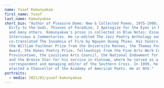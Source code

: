 ```yaml
---
name: Yusef Komunyakaa
first_name: Yusef
last_name: Komunyakaa
short_bio: "Author of Pleasure Dome: New & Collected Poems, 1975-1999; Talking
  Dirty to the Gods, Thieves of Paradise, I Apologize for the Eyes in My Head,
  and many others. Komunyakaa's prose is collected in Blue Notes: Essays,
  Interviews & Commentaries. He co-edited The Jazz Poetry Anthology and
  co-translated The Insomnia of Fire by Nguyen Quang Thieu. His honors include
  the William Faulkner Prize from the Universite Rennes, the Thomas Forcade
  Award, the Hanes Poetry Prize, fellowships from the Fine Arts Work Center in
  Provincetown, the Louisiana Arts Council, the National Endowment for the Arts,
  and the Bronze Star for his service in Vietnam, where he served as a
  correspondent and managing editor of the Southern Cross. In 1999, he was
  elected a Chancellor of the Academy of American Poets. He at NYU."
portraits:
  - media: 2021/01/yusef-komunyakaa
---
```

